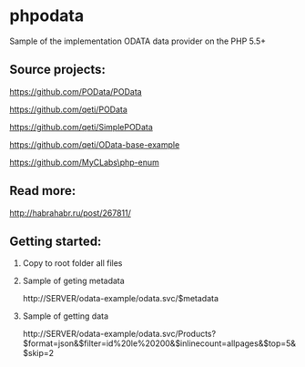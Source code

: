 # phpodata
Sample of the implementation ODATA data provider on the PHP 5.5+

## Source projects:

https://github.com/POData/POData

https://github.com/qeti/POData

https://github.com/qeti/SimplePOData

https://github.com/qeti/OData-base-example

https://github.com/MyCLabs\php-enum


## Read more:

http://habrahabr.ru/post/267811/

## Getting started:

1. Copy to root folder all files

2. Sample of geting metadata 
   
   http://SERVER/odata-example/odata.svc/$metadata

3. Sample of getting data 
   
   http://SERVER/odata-example/odata.svc/Products?$format=json&$filter=id%20le%20200&$inlinecount=allpages&$top=5&$skip=2